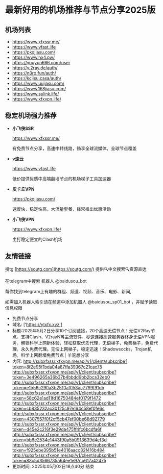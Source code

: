 # 最新好用的机场推荐与节点分享2025版

## 机场列表
* https://www.xfxssr.me/
* https://www.vfast.life
* https://pkqjiasu.com/
* https://www.hx4.pw/ 
* https://youyun666.com/user
* https://v.2ray.de/auth/
* https://n3ro.fun/auth/
* https://kcjisu.casa/auth/
* https://www.uujiasu.com/
* https://www.168jiasu.com/
* https://www.sulink.life/
* https://www.xfxvpn.life/

## 稳定机场强力推荐

+ **小飞侠SSR**
  
   https://www.xfxssr.me/
   
   有免费节点分享，高速中转线路，畅享全球流媒体，全球节点覆盖
   
+ **v速云**
  
   https://www.vfast.life
   
   低价提供优质中高端翻墙节点的机场梯子工具加速器
   
+ **皮卡丘VPN**
  
   https://pkqjiasu.com/
   
   速度快，稳定性高，大流量套餐，经常推出优惠活动
   
+ **小飞侠VPN**
  
   https://www.xfxvpn.life/
   
   主打稳定便宜的Clash机场

## 友情链接

搜tg [https://soutg.com](https://soutg.com/) 提供🔍中文搜索🔍资源直达

在telegram中搜索 机器人 @baidusou_bot

帮你找到telegram上有趣的群组、频道、视频、音乐、电影、新闻,

如需加入机器人索引请在频道中添加机器人 @baidusou_sp01_bot ，并赋予读取信息权限

- 免费节点分享 
- 域名: ['https://ytxfx.xyz'] 
- 标题:2025年5月2日分享10个订阅链接，20个高速无偿节点！无偿V2Ray节点，支持Clash、V2rayN等主流软件，秒速连接高速服务器终身无偿VPN服务，解锁科学上网新体验，轻松获取优质代理，无偿梯子，免费梯子，免费代理，永久免费代理。无偿上网梯子，稳定迅速！Shadowsocks，Trojan机场，科学上网翻墙免费节点  |  羊驼想分享 
- 内容: 
http://subxfxssr.xfxvpn.me/api/v1/client/subscribe?token=8f2e95f1bda04a87ffa39367c21cac75
http://subxfxssr.xfxvpn.me/api/v1/client/subscribe?token=3e496265a36b37b4bbdd9bb2bca32eb0
http://subxfxssr.xfxvpn.me/api/v1/client/subscribe?token=e1b56c290a3b2510af053ac7799f91db
http://subxfxssr.xfxvpn.me/api/v1/client/subscribe?token=58c62e1ad11fd16750484ef0179f1472
http://subxfxssr.xfxvpn.me/api/v1/client/subscribe?token=cb835232ac30125c97e164c58ef0fe6c
http://subxfxssr.xfxvpn.me/api/v1/client/subscribe?token=4307557f0f2cf5cb47ef00be68d92779
http://subxfxssr.xfxvpn.me/api/v1/client/subscribe?token=d45e2c216f3e29da475ff4fc6bcdfa6f
http://subxfxssr.xfxvpn.me/api/v1/client/subscribe?token=bb6e2534e1443f90a5b0913639d4ef3d
http://subxfxssr.xfxvpn.me/api/v1/client/subscribe?token=f925ebe395b51e4016aacc32f416b484
http://subxfxssr.xfxvpn.me/api/v1/client/subscribe?token=83c5d3566735a64ee1e97cb617a42475 
- 更新时间: 2025年05月02日18点40分 
结束
